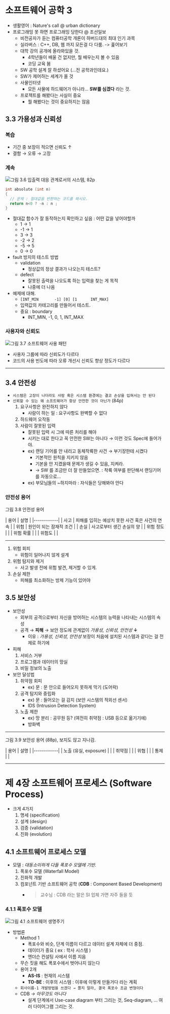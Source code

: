 소프트웨어 공학 3
=================

-	생활영어 : Nature's call @ urban dictionary
-	프로그래밍 못 하면 프로그래밍 당한다 @ 조선일보
	-	비전공자가 듣는 컴퓨터공학 개론이 하버드대의 최대 인기 과목
	-	실라버스 : C++, DB, 웹 까지 모든걸 다 다룸. -> 훑어보기
	-	대학 강의 공개에 올라와있을 것.
		-	4학년들이 배울 건 없지만, 뭘 배우는지 볼 수 있음
		-	코딩 교육 붐
	-	SW 공학 설계 잘 하셨어요 (...전 공학과인데요.)
	-	SW가 제어하는 세계가 올 것
	-	사물인터넷
		-	모든 사물에 하드웨어가 아니라... **SW를 심겠다** 라는 것.
	-	프로젝트를 해봤다는 사실이 중요
		-	뭘 해봤다는 것이 중요하지는 않음

3.3 가용성과 신뢰성
-------------------

### 복습

-	기간 중 보장이 적으면 신뢰도 ↑
-	결함 → 오류 → 고장

### 계속

![그림 3.6 입출력 대응 관계로서의 시스템, 82p](swe03-01.png)

```cpp
int absolute (int n)
{
  // 문제 : 절대값을 반환하는 코드를 짜시오.
  return n<0 ? -n : n ;
}
```

-	절대값 함수가 잘 동작하는지 확인하고 싶음 : 어떤 값을 넣어야할까
	-	1 → 1
	-	-1 → 1
	-	3 → 3
	-	-2 → 2
	-	-5 → 5
	-	0 → 0
-	fault 방지의 테스트 방법
	-	validation
		-	정상값의 정상 결과가 나오는지 테스트?
	-	defect
		-	잘못된 출력을 나오도록 하는 입력을 찾는 게 목적
		-	나중에 더 나옴
-	예제에 대해.
	-	`[INT_MIN       -1] [0] [1      INT_MAX]`
	-	입력값의 카테고리를 만들어서 테스트.
	-	중요 : boundary
		-	INT_MIN, -1, 0, 1, INT_MAX

### 사용자와 신뢰도

![그림 3.7 소프트웨어 사용 패턴](swe03-02.png)

-	사용자 그룹에 따라 신뢰도가 다르다
-	코드의 사용 빈도에 따라 오류 개선시 신뢰도 향상 정도가 다르다

---

3.4 안전성
----------

-	`시스템은 고장이 나더라도 사람 혹은 시스템 환경에는 결코 손상을 입혀서는 안 된다`
-	`신뢰할 수 있는 왜 소프트웨어가 항상 안전한 것이 아닌가` (84p)
	1.	요구사항은 완전하지 않다
		-	사람이 하는 일 : 요구사항도 완벽할 수 없다
	2.	하드웨어 오작동
	3.	사람이 잘못된 입력
		-	잘못된 입력 시 그에 따른 처리를 해야
		-	시키는 대로 한다고 꼭 안전한 SW는 아니다 → 이런 것도 Spec에 들어가야.
		-	ex) 랜딩 기어를 안 내리고 동체착륙한 사건 → 부기장한테 시켰다
			-	기본적인 원칙을 지키지 않음
			-	기본을 안 지켰을때 문제가 생길 수 있음, 지켜라.
			-	→ SW 를 조금만 더 잘 만들었으면. : 착륙 여부를 판단해서 랜딩기어를 자동으로...
		-	ex) 부모님들의 ~하지마라 : 자식들은 당해봐야 안다

### 안전성 용어

그림 3.8 안전성 용어

| 용어 | 설명 |
|------------|
| 사고 | 피해를 입히는 예상치 못한 사건 혹은 사건의 연속 |
| 위험 | 원인이 되는 잠재적 조건 |
| 손실 | 사고로부터 생긴 손실의 양 |
| 위험 정도 |  |
| 위험 확률 |  |
| 위험도 |  |

---

1. 위험 회피
    - 위험이 일어나지 않게 설계
2. 위험 탐지와 제거
    - 사고 발생 전에 위험 발견, 제거할 수 있게.
3. 손실 제한
   - 피해를 최소화하는 방제 기능이 있어야

## 3.5 보안성

- 보안성
    - 외부의 공격으로부터 자신을 방어하는 시스템의 능력을 나타내는 시스템의 속성
    - 공격 → **피해** → 보안 정도에 관계없이 *가용성, 신뢰성, 안전성* **↓**
        - 이유 : *가용성, 신뢰성, 안전성* 보장이 처음에 설치된 시스템과 같다는 걸 전제로 하기에
- 피해
    1. 서비스 거부
    2. 프로그램과 데이터의 망실
    3. 비밀 정보의 노출
- 보안 달성법
    1. 취약점 회피
        - ex) 문 : 문 안으로 들어오지 못하게 막기 (도어락)
    2. 공격 탐지와 중립화
        - ex) 문 : 들어오는 걸 감지 (보안 시스템의 적외선 센서)
        - IDS (Intrusion Detection System)
    3. 노출 제한
        - ex) 망 분리 : 공무원 등? (여전히 취약점 : USB 등으로 옮기기에)
        - 방화벽

---

그림 3.9 보안성 용어 (88p), 보지도 않고 지나감.

| 용어 | 설명 |
|------------|
| 노출 (유실, exposure) |  |
| 취약점 |  |
| 위협 |  |
| 통제 |  |

---

# 제 4장 소프트웨어 프로세스 (Software Process)

- 크게 4가지
    1. 명세 (specification)
    2. 설계 (design)
    3. 검증 (validation)
    4. 진화 (evolution)

## 4.1 소프트웨어 프로세스 모델

- 모델 : *대동소이하게 다들 폭포수 모델에 기반.*
    1. 폭포수 모델 (Waterfall Model)
    2. 진화적 개발
    3. 컴포넌트 기반 소프트웨어 공학 (**CDB** : Component Based Development)
        - > 교수님 : CDB 라는 말은 SI 업체 가면 자주 들을 듯

### 4.1.1 폭포수 모델

![그림 4.1 소프트웨어 생명주기](swe03-03.png)

- 방법론
    - Method 1
        - 폭포수와 비슷, 단계 이름이 다르고 데이터 설계 자체에 더 중점.
        - 데이터가 중요 ( ex : 학사 시스템 )
        - 엔더슨 컨설팅 사에서 이름 지음
    - 무슨 짓을 해도 폭포수에서 벗어나지 않는다
    - 용어 2개
        - **AS-IS** : 현재의 시스템
        - **TO-BE** : 이후의 시스템 : 이후에 이렇게 만들거다 라는 계획
    - `회사이름-1 개발방법을 쓰겠다 → 쫄지 말라, 결국 폭포수 조금 변형이다`
    - CDB *→ 아무것도 아니다*
        - 설계 단계에서 Use-case diagram 부터 그리는 것, Seq-diagram, ... 여러 다이어그램 그리는 것.
